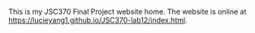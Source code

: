This is my JSC370 Final Project website home. The website is online at https://lucieyang1.github.io/JSC370-lab12/index.html.
